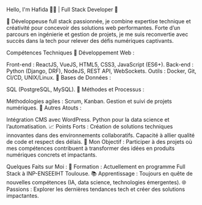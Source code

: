 Hello, I'm Hafida 👩‍💻 | Full Stack Developer 🚀

🌟 Développeuse full stack passionnée, je combine expertise technique et créativité pour concevoir des solutions web performantes. Forte d’un parcours en ingénierie et gestion de projets, je me suis reconvertie avec succès dans la tech pour relever des défis numériques captivants.

Compétences Techniques
🔹 Développement Web :

Front-end : ReactJS, VueJS, HTML5, CSS3, JavaScript (ES6+).
Back-end : Python (Django, DRF), NodeJS, REST API, WebSockets.
Outils : Docker, Git, CI/CD, UNIX/Linux.
🔹 Bases de Données :

SQL (PostgreSQL, MySQL).
🔹 Méthodes et Processus :

Méthodologies agiles : Scrum, Kanban.
Gestion et suivi de projets numériques.
🔹 Autres Atouts :

Intégration CMS avec WordPress.
Python pour la data science et l’automatisation.
📈 Points Forts :
Création de solutions techniques innovantes dans des environnements collaboratifs.
Capacité à allier qualité de code et respect des délais.
🎯 Mon Objectif : Participer à des projets où mes compétences contribuent à transformer des idées en produits numériques concrets et impactants.

Quelques Faits sur Moi :
🔭 Formation : Actuellement en programme Full Stack à INP-ENSEEIHT Toulouse.
📚 Apprentissage : Toujours en quête de nouvelles compétences (IA, data science, technologies émergentes).
🌐 Passions : Explorer les dernières tendances tech et créer des solutions impactantes.
